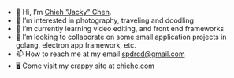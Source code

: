 - 👋 Hi, I’m [Chieh "Jacky" Chen](https://github.com/spdrcd "My profile").
- 👀 I’m interested in photography, traveling and doodling
- 🌱 I’m currently learning video editing, and front end frameworks
- 💞️ I’m looking to collaborate on some small application projects in golang, electron app framework, etc.
- 📫 How to reach me at my email spdrcd@gmail.com
- 🖥️ Come visit my crappy site at [chiehc.com](https://chiehc.com "My website")

<!---
spdrcd/spdrcd is a ✨ special ✨ repository because its `README.md` (this file) appears on your GitHub profile.
You can click the Preview link to take a look at your changes.
--->
